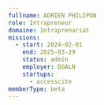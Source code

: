 ```yaml
---
fullname: ADRIEN PHILIPON
role: Intrapreneur
domaine: Intraprenariat
missions:
  - start: 2024-02-01
    end: 2025-03-29
    status: admin
    employer: DGALN
    startups:
      - accesscite
memberType: beta
---
```

